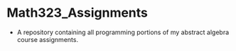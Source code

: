 # Math323_Assignments

- A repository containing all programming portions of my abstract algebra course assignments.
